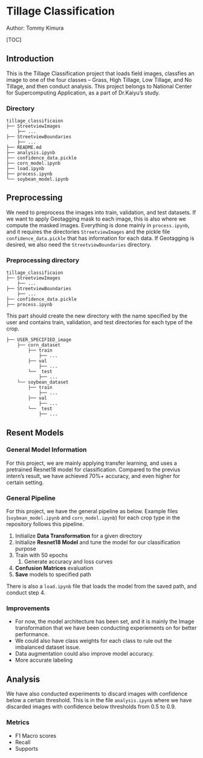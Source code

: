 # Tillage Classification

Author: Tommy Kimura

[TOC]

## Introduction

This is the Tillage Classification project that loads field images, classfies an image to one of the four classes – Grass, High Tillage, Low Tillage, and No Tillage, and then conduct analysis. This project belongs to National Center for Supercomputing Application, as a part of Dr.Kaiyu’s study. 

### Directory

```
tillage_classificaion
├── StreetviewImages
	├── ...
├── StreetviewBoundaries
	├── ...
├── README.md
├── analysis.ipynb
├── confidence_data.pickle
├── corn_model.ipynb
├── load.ipynb
├── process.ipynb
└── soybean_model.ipynb
```

## Preprocessing

We need to preprocess the images into train, validation, and test datasets. If we want to apply Geotagging mask to each image, this is also where we compute the masked images. Everything is done mainly in `process.ipynb`, and it requires the directories `StreetviewImages` and the pickle file `confidence_data.pickle` that has information for each data. If Geotagging is desired, we also need the `StreetviewBoundaries` directory.

### Preprocessing directory

```
tillage_classificaion
├── StreetviewImages
	├── ...
├── StreetviewBoundaries
	├── ...
├── confidence_data.pickle
├── process.ipynb
```

This part should create the new directory with the name specified by the user and contains train, validation, and test directories for each type of the crop. 

```
├── USER_SPECIFIED_image
	├── corn_dataset
		├── train
			├── ...
		├── val
			├── ...
		└──  test
			├── ...
	└── soybean_dataset
        ├── train
			├── ...
		├── val
			├── ...
		└──  test
			├── ...
```

## Resent Models

### General Model Information

For this project, we are mainly applying transfer learning, and uses a pretrained Resnet18 model for classification. Compared to the previus intern’s result, we have achieved 70%+ accuracy, and even higher for certain setting. 

### General Pipeline

For this project, we have the general pipeline as below. Example files (`soybean_model.ipynb` and `corn_model.ipynb`) for each crop type in the repository follows this pipeline. 

1. Initialize **Data Transformation** for a given directory
2. Initialize **Resnet18 Model** and tune the model for our classification purpose
3. Train with 50 epochs 
   1. Generate accuracy and loss curves
4. **Confusion Matrices** evaluation
5. **Save** models to specified path

There is also a `load.ipynb` file that loads the model from the saved path, and conduct step 4. 

### Improvements

- For now, the model architecture has been set, and it is mainly the Image transformation that we have been conducting experiements on for better performance. 
- We could also have class weights for each class to rule out the imbalanced dataset issue. 
- Data augmentation could also improve model accuracy. 
- More accurate labeling

## Analysis

We have also conducted experiments to discard images with confidence below a certain threshold. This is in the file `analysis.ipynb` where we have discarded images with confidence below thresholds from 0.5 to 0.9. 

### Metrics

- F1 Macro scores
- Recall
- Supports



